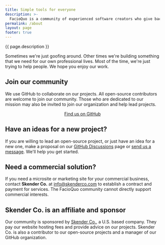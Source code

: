 ```yaml
---
title: Simple tools for everyone
description: >-
  FacioQuo is a community of experienced software creators who give back through open-source works.  We build simple online tools and microsites that people love.
permalink: /about
layout: page
footer: true
---
```


{{ page.description }}

Sometimes we're just goofing around.  Other times we're building something that we need for our own professional lives.  Most of the time, we're just trying to help people.  We hope you enjoy our work.

## Join our community

We use GitHub to collaborate on our projects.  All open-source contributors are welcome to join our community.  Those who are dedicated to our mission may also be invited to join our organization and help lead projects.

<p style="text-align:center;"><a button class="fq-button" href="https://github.com/facioquo">Find us on GitHub</a></p>

## Have an ideas for a new project?

If you are willing to lead an open-source project, or just have an idea for a new one, make a proposal on our [GitHub Discussions](https://github.com/orgs/facioquo/discussions) page or [send us a message](mailto:info@facioquo.com).  We'll help you get started.

## Need a commercial solution?

If you need a microsite or marketing site for your commercial business, contact <b>Skender Co.</b> at [info@skenderco.com](mailto:info@skenderco.com) to establish a contract and payment for services.  The FacioQuo community cannot directly support commercial interests.

## Skender Co. is an affiliate and sponsor

Our community is sponsored by [Skender Co.](https://skenderco.com), a U.S. based company.  They pay our website hosting fees and provide advice on our projects.  Skender Co. is also a contributor to our open-source projects and a manager of our GitHub organization.
